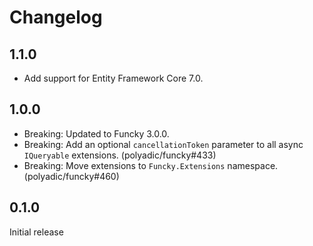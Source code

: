 # Changelog
## 1.1.0
* Add support for Entity Framework Core 7.0.

## 1.0.0
* Breaking: Updated to Funcky 3.0.0.
* Breaking: Add an optional `cancellationToken` parameter to all async `IQueryable` extensions. (polyadic/funcky#433)
* Breaking: Move extensions to `Funcky.Extensions` namespace. (polyadic/funcky#460)

## 0.1.0
Initial release
